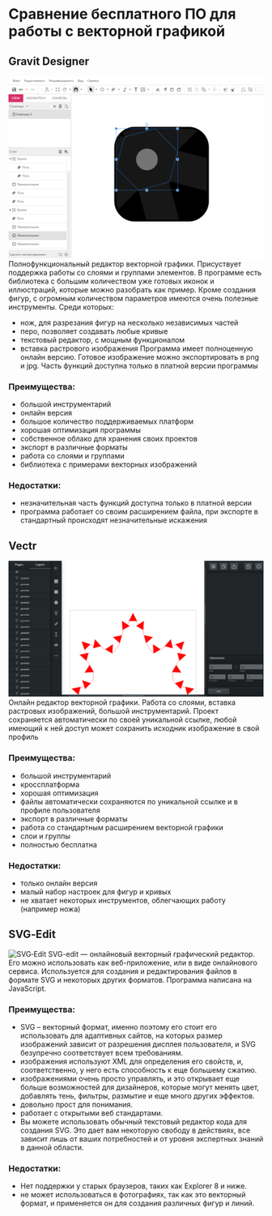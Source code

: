 # Сравнение бесплатного ПО для работы с векторной графикой
## Gravit Designer
![GravitDesigner](/Images/GravitDesigner.png)
Полнофункциональный редактор векторной графики. Присуствует поддержка работы со слоями и группами элементов. В программе есть библиотека с большим количеством уже готовых иконок и иллюстраций, которые можно разобрать как пример. Кроме создания фигур, с огромным количеством параметров имеются очень полезные инструменты. Среди которых:
- нож, для разрезания фигур на несколько независимых частей
- перо, позволяет создавать любые кривые
- текстовый редактор, с мощным функционалом
- вставка растрового изображения
Программа имеет полноценную онлайн версию. Готовое изображение можно экспортировать в png и jpg. Часть функций доступна только в платной версии программы
### Преимущества:
- большой инструментарий
- онлайн версия
- большое количество поддерживаемых платформ
- хорошая оптимизация программы
- собственное облако для хранения своих проектов
- экспорт в различные форматы
- работа со слоями и группами
- библиотека с примерами векторных изображений
### Недостатки:
- незначительная часть функций доступна только в платной версии
- программа работает со своим расширением файла, при экспорте в стандартный происходят незначительные искажения
## Vectr
![Vectr](/Images/Vectr.png)
Онлайн редактор векторной графики. Работа со слоями, вставка растровых изображений, большой инструментарий. Проект сохраняется автоматически по своей уникальной ссылке, любой имеющий к ней доступ может сохранить исходник изображение в свой профиль
### Преимущества:
- большой инструментарий
- кроссплатформа
- хорошая оптимизация
- файлы автоматически сохраняются по уникальной ссылке и в профиле пользователя
- экспорт в различные форматы
- работа со стандартным расширением векторной графики
- слои и группы
- полностью бесплатна
### Недостатки:
- только онлайн версия
- малый набор настроек для фигур и кривых
- не хватает некоторых инструментов, облегчающих работу (например ножа)
## SVG‑Edit
![SVG‑Edit]()
SVG-edit — онлайновый векторный графический редактор. Его можно использовать как веб-приложение, или в виде онлайнового сервиса. Используется для создания и редактирования файлов в формате SVG и некоторых других форматов. Программа написана на JavaScript.
### Преимущества:
- SVG – векторный формат, именно поэтому его стоит его использовать для адаптивных сайтов, на которых размер изображений зависит от разрешения дисплея пользователя, и SVG безупречно соответствует всем требованиям.
- изображения используют XML для определения его свойств, и, соответственно, у него есть способность к еще большему сжатию.
- изображениями очень просто управлять, и это открывает еще больше возможностей для дизайнеров, которые могут менять цвет, добавлять тень, фильтры, размытие и еще много других эффектов.
- довольно прост для понимания.
- работает с открытыми веб стандартами.
- Вы можете использовать обычный текстовый редактор кода для создания SVG. Это дает вам некоторую свободу в действиях, все зависит лишь от ваших потребностей и от уровня экспертных знаний в данной области.
### Недостатки:
- Нет поддержки у старых браузеров, таких как Explorer 8 и ниже.
- не может использоваться в фотографиях, так как это векторный формат, и применяется он для создания различных фигур и линий.

